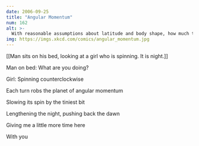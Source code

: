 ```yaml
---
date: 2006-09-25
title: "Angular Momentum"
num: 162
alt: >-
  With reasonable assumptions about latitude and body shape, how much time might she gain them?  Note: whatever the answer, sunrise always comes too soon. (Also, is it worth it if she throws up?)
img: https://imgs.xkcd.com/comics/angular_momentum.jpg
---
```

[[Man sits on his bed, looking at a girl who is spinning.  It is night.]]

Man on bed: What are you doing? 

Girl: Spinning counterclockwise

Each turn robs the planet of angular momentum

Slowing its spin by the tiniest bit

Lengthening the night, pushing back the dawn

Giving me a little more time here

With you


